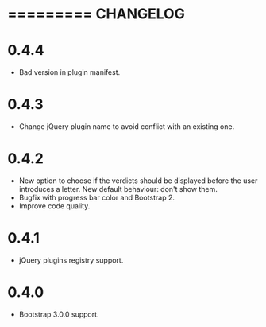 =========
CHANGELOG
=========

0.4.4
=====

- Bad version in plugin manifest.

0.4.3
=====

- Change jQuery plugin name to avoid conflict with an existing one.

0.4.2
=====

- New option to choose if the verdicts should be displayed before the user
  introduces a letter. New default behaviour: don't show them.
- Bugfix with progress bar color and Bootstrap 2.
- Improve code quality.

0.4.1
=====

- jQuery plugins registry support.

0.4.0
=====

- Bootstrap 3.0.0 support.
